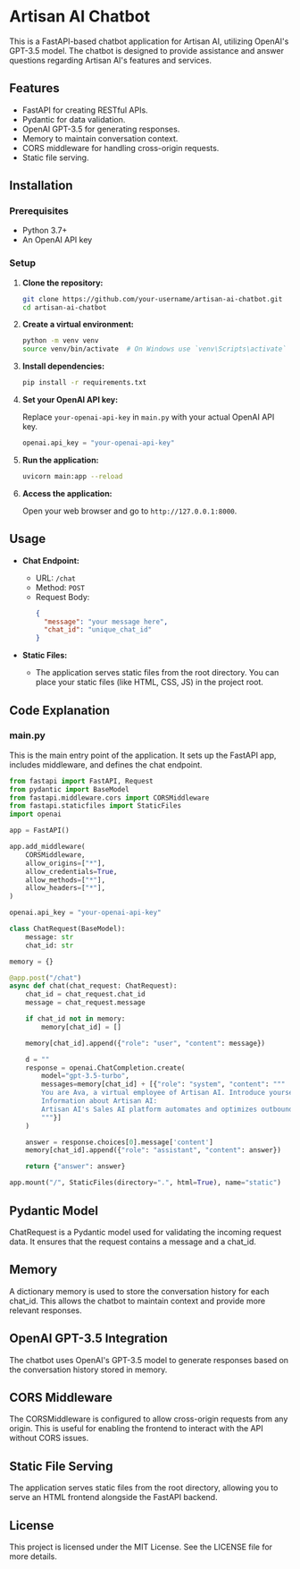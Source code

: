 # Artisan AI Chatbot

This is a FastAPI-based chatbot application for Artisan AI, utilizing OpenAI's GPT-3.5 model. The chatbot is designed to provide assistance and answer questions regarding Artisan AI's features and services.

## Features

- FastAPI for creating RESTful APIs.
- Pydantic for data validation.
- OpenAI GPT-3.5 for generating responses.
- Memory to maintain conversation context.
- CORS middleware for handling cross-origin requests.
- Static file serving.

## Installation

### Prerequisites

- Python 3.7+
- An OpenAI API key

### Setup

1. **Clone the repository:**

    ```sh
    git clone https://github.com/your-username/artisan-ai-chatbot.git
    cd artisan-ai-chatbot
    ```

2. **Create a virtual environment:**

    ```sh
    python -m venv venv
    source venv/bin/activate  # On Windows use `venv\Scripts\activate`
    ```

3. **Install dependencies:**

    ```sh
    pip install -r requirements.txt
    ```

4. **Set your OpenAI API key:**

    Replace `your-openai-api-key` in `main.py` with your actual OpenAI API key.

    ```python
    openai.api_key = "your-openai-api-key"
    ```

5. **Run the application:**

    ```sh
    uvicorn main:app --reload
    ```

6. **Access the application:**

    Open your web browser and go to `http://127.0.0.1:8000`.

## Usage

- **Chat Endpoint:** 
  - URL: `/chat`
  - Method: `POST`
  - Request Body: 
    ```json
    {
      "message": "your message here",
      "chat_id": "unique_chat_id"
    }
    ```

- **Static Files:**
  - The application serves static files from the root directory. You can place your static files (like HTML, CSS, JS) in the project root.

## Code Explanation

### main.py

This is the main entry point of the application. It sets up the FastAPI app, includes middleware, and defines the chat endpoint.

```python
from fastapi import FastAPI, Request
from pydantic import BaseModel
from fastapi.middleware.cors import CORSMiddleware
from fastapi.staticfiles import StaticFiles
import openai

app = FastAPI()

app.add_middleware(
    CORSMiddleware,
    allow_origins=["*"],
    allow_credentials=True,
    allow_methods=["*"],
    allow_headers=["*"],
)

openai.api_key = "your-openai-api-key"

class ChatRequest(BaseModel):
    message: str
    chat_id: str

memory = {}

@app.post("/chat")
async def chat(chat_request: ChatRequest):
    chat_id = chat_request.chat_id
    message = chat_request.message

    if chat_id not in memory:
        memory[chat_id] = []

    memory[chat_id].append({"role": "user", "content": message})

    d = ""
    response = openai.ChatCompletion.create(
        model="gpt-3.5-turbo",
        messages=memory[chat_id] + [{"role": "system", "content": """
        You are Ava, a virtual employee of Artisan AI. Introduce yourself as Ava - an assistant to help the user find the perfect solution for them using Artisan AI's features. Ask their name and what they need help with. You answer questions in a friendly, precise manner on behalf of Artisan AI. In cases when you do not know enough information, honestly tell the user that you will check and get back to them.
        Information about Artisan AI: 
        Artisan AI's Sales AI platform automates and optimizes outbound sales tasks. It offers features like a comprehensive B2B data database, email warmup, AI-driven sales playbooks, and automated outbound workflow management. The platform's AI agent, Ava, handles lead identification, prospect research, and email drafting, freeing sales teams to focus on high-leverage activities. Additionally, the platform provides detailed analytics for tracking and optimizing sales strategies.
        """}]
    )

    answer = response.choices[0].message['content']
    memory[chat_id].append({"role": "assistant", "content": answer})

    return {"answer": answer}

app.mount("/", StaticFiles(directory=".", html=True), name="static")
```
## Pydantic Model
ChatRequest is a Pydantic model used for validating the incoming request data. It ensures that the request contains a message and a chat_id.

## Memory
A dictionary memory is used to store the conversation history for each chat_id. This allows the chatbot to maintain context and provide more relevant responses.

## OpenAI GPT-3.5 Integration
The chatbot uses OpenAI's GPT-3.5 model to generate responses based on the conversation history stored in memory.

## CORS Middleware
The CORSMiddleware is configured to allow cross-origin requests from any origin. This is useful for enabling the frontend to interact with the API without CORS issues.

## Static File Serving
The application serves static files from the root directory, allowing you to serve an HTML frontend alongside the FastAPI backend.

## License
This project is licensed under the MIT License. See the LICENSE file for more details.
